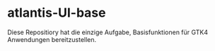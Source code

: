 # atlantis-UI-base
Diese Repositiory hat die einzige Aufgabe, Basisfunktionen für GTK4 Anwendungen bereitzustellen.
